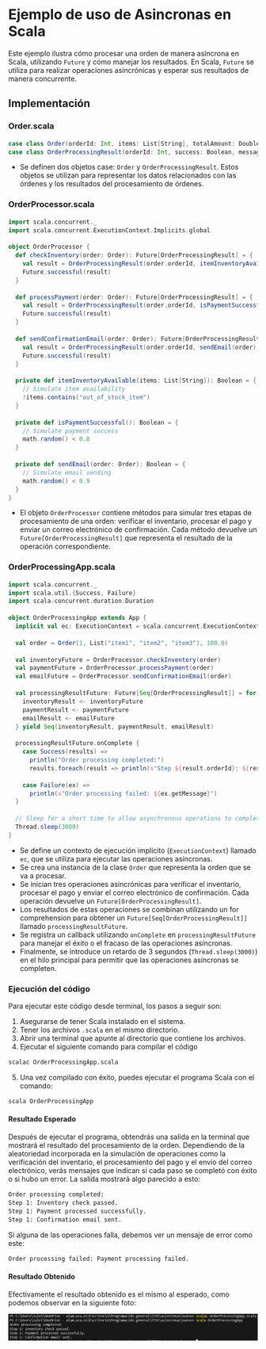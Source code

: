 # Ejemplo de uso de Asincronas en Scala


Este ejemplo ilustra cómo procesar una orden de manera asíncrona en Scala, utilizando `Future` y cómo manejar los resultados. En Scala, `Future` se utiliza para realizar operaciones asincrónicas y esperar sus resultados de manera concurrente.


## Implementación

### Order.scala
```scala
case class Order(orderId: Int, items: List[String], totalAmount: Double)
case class OrderProcessingResult(orderId: Int, success: Boolean, message: String)
```


* Se definen dos objetos case: `Order` y `OrderProcessingResult`. Estos objetos se utilizan para representar los datos relacionados con las órdenes y los resultados del procesamiento de órdenes.


### OrderProcessor.scala
```scala
import scala.concurrent._
import scala.concurrent.ExecutionContext.Implicits.global

object OrderProcessor {
  def checkInventory(order: Order): Future[OrderProcessingResult] = {
    val result = OrderProcessingResult(order.orderId, itemInventoryAvailable(order.items), "Inventory check passed.")
    Future.successful(result)
  }

  def processPayment(order: Order): Future[OrderProcessingResult] = {
    val result = OrderProcessingResult(order.orderId, isPaymentSuccessful(), "Payment processed successfully.")
    Future.successful(result)
  }

  def sendConfirmationEmail(order: Order): Future[OrderProcessingResult] = {
    val result = OrderProcessingResult(order.orderId, sendEmail(order), "Confirmation email sent.")
    Future.successful(result)
  }

  private def itemInventoryAvailable(items: List[String]): Boolean = {
    // Simulate item availability
    !items.contains("out_of_stock_item")
  }

  private def isPaymentSuccessful(): Boolean = {
    // Simulate payment success
    math.random() < 0.8
  }

  private def sendEmail(order: Order): Boolean = {
    // Simulate email sending
    math.random() < 0.9
  }
}
```


* El objeto `OrderProcessor` contiene métodos para simular tres etapas de procesamiento de una orden: verificar el inventario, procesar el pago y enviar un correo electrónico de confirmación. Cada método devuelve un `Future[OrderProcessingResult]` que representa el resultado de la operación correspondiente.


### OrderProcessingApp.scala

```scala
import scala.concurrent._
import scala.util.{Success, Failure}
import scala.concurrent.duration.Duration

object OrderProcessingApp extends App {
  implicit val ec: ExecutionContext = scala.concurrent.ExecutionContext.global

  val order = Order(1, List("item1", "item2", "item3"), 100.0)

  val inventoryFuture = OrderProcessor.checkInventory(order)
  val paymentFuture = OrderProcessor.processPayment(order)
  val emailFuture = OrderProcessor.sendConfirmationEmail(order)

  val processingResultFuture: Future[Seq[OrderProcessingResult]] = for {
    inventoryResult <- inventoryFuture
    paymentResult <- paymentFuture
    emailResult <- emailFuture
  } yield Seq(inventoryResult, paymentResult, emailResult)

  processingResultFuture.onComplete {
    case Success(results) =>
      println("Order processing completed:")
      results.foreach(result => println(s"Step ${result.orderId}: ${result.message}"))

    case Failure(ex) =>
      println(s"Order processing failed: ${ex.getMessage}")
  }

  // Sleep for a short time to allow asynchronous operations to complete
  Thread.sleep(3000)
}
```


* Se define un contexto de ejecución implícito (`ExecutionContext`) llamado `ec`, que se utiliza para ejecutar las operaciones asíncronas.
* Se crea una instancia de la clase `Order` que representa la orden que se va a procesar.
* Se inician tres operaciones asincrónicas para verificar el inventario, procesar el pago y enviar el correo electrónico de confirmación. Cada operación devuelve un `Future[OrderProcessingResult]`.
* Los resultados de estas operaciones se combinan utilizando un for comprehension para obtener un `Future[Seq[OrderProcessingResult]] ` llamado `processingResultFuture`.
* Se registra un callback utilizando `onComplete` en `processingResultFuture` para manejar el éxito o el fracaso de las operaciones asíncronas.
* Finalmente, se introduce un retardo de 3 segundos (`Thread.sleep(3000)`) en el hilo principal para permitir que las operaciones asíncronas se completen.

### Ejecución del código
Para ejecutar este código desde terminal, los pasos a seguir son:
1. Asegurarse de tener Scala instalado en el sistema.
2. Tener los archivos `.scala` en el mismo directorio.
3. Abrir una terminal que apunte al directorio que contiene los archivos.
4. Ejecutar el siguiente comando para compilar el código
```bash
scalac OrderProcessingApp.scala
```
5. Una vez compilado con éxito, puedes ejecutar el programa Scala con el comando:
```bash
scala OrderProcessingApp
```

#### Resultado Esperado

Después de ejecutar el programa, obtendrás una salida en la terminal que mostrará el resultado del procesamiento de la orden. Dependiendo de la aleatoriedad incorporada en la simulación de operaciones como la verificación del inventario, el procesamiento del pago y el envío del correo electrónico, verás mensajes que indican si cada paso se completó con éxito o si hubo un error. La salida mostrará algo parecido a esto:

```bash
Order processing completed:
Step 1: Inventory check passed.
Step 1: Payment processed successfully.
Step 1: Confirmation email sent.
```

Si alguna de las operaciones falla, debemos ver un mensaje de error como este:
```bash
Order processing failed: Payment processing failed.
```
#### Resultado Obtenido

Efectivamente el resultado obtenido es el mismo al esperado, como podemos observar en la siguiente foto:

![Resultado de la ejecución del ejemplo](Imagen.png "Resultado")